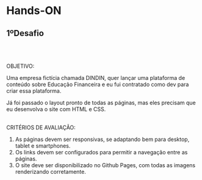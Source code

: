 <h1>Hands-ON</h1>

<h2>1ºDesafio</h2>
<br><br>


OBJETIVO:

Uma empresa fictícia chamada DINDIN, quer lançar uma plataforma de conteúdo sobre Educação Financeira e eu fui
contratado como dev para criar essa plataforma.

Já foi passado o layout pronto de todas as páginas, mas eles precisam que eu desenvolva o site com HTML e CSS.
<br><br>

CRITÉRIOS DE AVALIAÇÃO:

1. As páginas devem ser responsivas, se adaptando bem para
desktop, tablet e smartphones.
2. Os links devem ser configurados para permitir a navegação
entre as páginas.
3. O site deve ser disponibilizado no Github Pages, com todas
as imagens renderizando corretamente.
